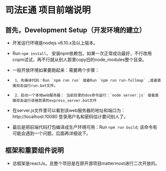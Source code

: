 # 司法E通 项目前端说明

## 首先，Development Setup（开发环境的建立）
* 开发运行环境是nodejs v6.10.x及以上版本。

* Run `npm install`， 安装npm依赖包，如果一次正常成功最好，不行改用cnpm试试，再不行就从别人那里copy旧的node_modules整个目录。
* 一般开放环境如果要跑起来：需要两个步骤：
*      1、先编译代码：Run `npm run run` 或者Run `npm run run-fullmap` ,或者直接双击运行run.bat文件。
*      2、启动一个本地web服务器： 当前目录的dos命令运行：`node server.js` 或者直接双击运行该根目录的express_server.bat文件
* 在server.js文件里可以看到该web服务器的地址和端口为：http://localhost:10080  登录用户名和密码估计要问别人了。

* 最后是把前端代码打包编译成生产环境可用：Run `npm run build`; 该命令有可能会遇到一个问题，后面再详细说下。

## 框架和重要组件说明
* 总框架是reactJs。且整个项目是在原开源项目mattermost进行二次开放的。
